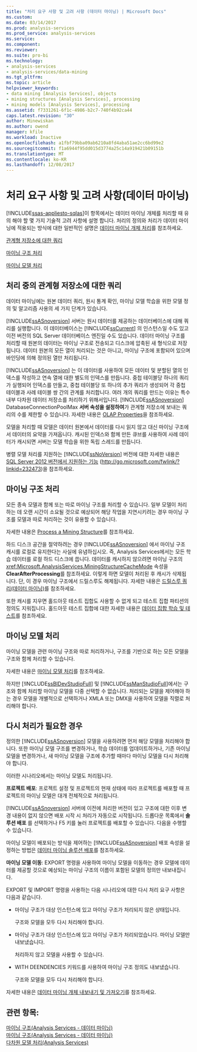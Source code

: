 ```yaml
---
title: "처리 요구 사항 및 고려 사항 (데이터 마이닝) | Microsoft Docs"
ms.custom: 
ms.date: 03/14/2017
ms.prod: analysis-services
ms.prod_service: analysis-services
ms.service: 
ms.component: 
ms.reviewer: 
ms.suite: pro-bi
ms.technology:
- analysis-services
- analysis-services/data-mining
ms.tgt_pltfrm: 
ms.topic: article
helpviewer_keywords:
- data mining [Analysis Services], objects
- mining structures [Analysis Services], processing
- mining models [Analysis Services], processing
ms.assetid: f7331261-6f1c-4986-b2c7-740f4b92ca44
caps.latest.revision: "30"
author: Minewiskan
ms.author: owend
manager: kfile
ms.workload: Inactive
ms.openlocfilehash: a1fbf79bba09ab6210a8fd4aba51ae2cc6bd99e2
ms.sourcegitcommit: f1a6944f95dd015d3774a25c14a919421b09151b
ms.translationtype: MT
ms.contentlocale: ko-KR
ms.lasthandoff: 12/08/2017
---
```

# <a name="processing-requirements-and-considerations-data-mining"></a>처리 요구 사항 및 고려 사항(데이터 마이닝)
[!INCLUDE[ssas-appliesto-sqlas](../../includes/ssas-appliesto-sqlas.md)]이 항목에서는 데이터 마이닝 개체를 처리할 때 유의 해야 할 몇 가지 기술적 고려 사항에 설명 합니다. 처리의 정의와 처리가 데이터 마이닝에 적용되는 방식에 대한 일반적인 설명은 [데이터 마이닝 개체 처리](../../analysis-services/data-mining/processing-data-mining-objects.md)를 참조하세요.  
  
 [관계형 저장소에 대한 쿼리](#bkmk_QueryReqs)  
  
 [마이닝 구조 처리](#bkmk_ProcessStructures)  
  
 [마이닝 모델 처리](#bkmk_ProcessModels)  
  
##  <a name="bkmk_QueryReqs"></a> 처리 중의 관계형 저장소에 대한 쿼리  
 데이터 마이닝에는 원본 데이터 쿼리, 원시 통계 확인, 마이닝 모델 학습을 위한 모델 정의 및 알고리즘 사용의 세 가지 단계가 있습니다.  
  
 [!INCLUDE[ssASnoversion](../../includes/ssasnoversion-md.md)] 서버는 원시 데이터를 제공하는 데이터베이스에 대해 쿼리를 실행합니다. 이 데이터베이스는 [!INCLUDE[ssCurrent](../../includes/sscurrent-md.md)] 의 인스턴스일 수도 있고 이전 버전의 SQL Server 데이터베이스 엔진일 수도 있습니다. 데이터 마이닝 구조를 처리할 때 원본의 데이터는 마이닝 구조로 전송되고 디스크에 압축된 새 형식으로 저장됩니다. 데이터 원본의 모든 열이 처리되는 것은 아니고, 마이닝 구조에 포함되어 있으며 바인딩에 의해 정의된 열만 처리됩니다.  
  
 [!INCLUDE[ssASnoversion](../../includes/ssasnoversion-md.md)] 는 이 데이터를 사용하여 모든 데이터 및 분할된 열의 인덱스를 작성하고 연속 열에 대한 별도의 인덱스를 만듭니다. 중첩 테이블당 하나의 쿼리가 실행되어 인덱스를 만들고, 중첩 테이블당 또 하나의 추가 쿼리가 생성되어 각 중첩 테이블과 사례 테이블 쌍 간의 관계를 처리합니다. 여러 개의 쿼리를 만드는 이유는 특수 내부 다차원 데이터 저장소를 처리하기 위해서입니다. [!INCLUDE[ssASnoversion](../../includes/ssasnoversion-md.md)] DatabaseConnectionPoolMax **서버 속성을 설정하여**가 관계형 저장소에 보내는 쿼리의 수를 제한할 수 있습니다. 자세한 내용은 [OLAP Properties](../../analysis-services/server-properties/olap-properties.md)을 참조하세요.  
  
 모델을 처리할 때 모델은 데이터 원본에서 데이터를 다시 읽지 않고 대신 마이닝 구조에서 데이터의 요약을 가져옵니다. 캐시된 인덱스와 함께 만든 큐브를 사용하여 사례 데이터가 캐시되면 서버는 모델 학습을 위한 독립 스레드를 만듭니다.  
  
 병렬 모델 처리를 지원하는 [!INCLUDE[ssNoVersion](../../includes/ssnoversion-md.md)] 버전에 대한 자세한 내용은 [SQL Server 2012 버전에서 지원하는 기능](http://go.microsoft.com/fwlink/?linkid=232473) (http://go.microsoft.com/fwlink/?linkid=232473)을 참조하세요.  
  
##  <a name="bkmk_ProcessStructures"></a> 마이닝 구조 처리  
 모든 종속 모델과 함께 또는 따로 마이닝 구조를 처리할 수 있습니다. 일부 모델이 처리하는 데 오랜 시간이 소요될 것으로 예상되어 해당 작업을 지연시키려는 경우 마이닝 구조를 모델과 따로 처리하는 것이 유용할 수 있습니다.  
  
 자세한 내용은 [Process a Mining Structure](../../analysis-services/data-mining/process-a-mining-structure.md)를 참조하세요.  
  
 하드 디스크 공간을 절약하려는 경우 [!INCLUDE[ssASnoversion](../../includes/ssasnoversion-md.md)] 에서 마이닝 구조 캐시를 로컬로 유지한다는 사실에 유념하십시오. 즉, Analysis Services에서는 모든 학습 데이터를 로컬 하드 디스크에 씁니다. 데이터를 캐시하지 않으려면 마이닝 구조의 <xref:Microsoft.AnalysisServices.MiningStructureCacheMode> 속성을 **ClearAfterProcessing**를 참조하세요. 이렇게 하면 모델이 처리된 후 캐시가 삭제됩니다. 단, 이 경우 마이닝 구조에서 드릴스루도 해제됩니다. 자세한 내용은 [드릴스루 쿼리&#40;데이터 마이닝&#41;](../../analysis-services/data-mining/drillthrough-queries-data-mining.md)를 참조하세요.  
  
 또한 캐시를 지우면 홀드아웃 테스트 집합도 사용할 수 없게 되고 테스트 집합 파티션의 정의도 지워집니다. 홀드아웃 테스트 집합에 대한 자세한 내용은 [데이터 집합 학습 및 테스트](../../analysis-services/data-mining/training-and-testing-data-sets.md)를 참조하세요.  
  
##  <a name="bkmk_ProcessModels"></a> 마이닝 모델 처리  
 마이닝 모델을 관련 마이닝 구조와 따로 처리하거나, 구조를 기반으로 하는 모든 모델을 구조와 함께 처리할 수 있습니다.  
  
 자세한 내용은 [마이닝 모델 처리](../../analysis-services/data-mining/process-a-mining-model.md)를 참조하세요.  
  
 하지만 [!INCLUDE[ssBIDevStudioFull](../../includes/ssbidevstudiofull-md.md)] 및 [!INCLUDE[ssManStudioFull](../../includes/ssmanstudiofull-md.md)]에서는 구조와 함께 처리할 마이닝 모델을 다중 선택할 수 없습니다. 처리되는 모델을 제어해야 하는 경우 모델을 개별적으로 선택하거나 XMLA 또는 DMX을 사용하여 모델을 직렬로 처리해야 합니다.  
  
## <a name="when-reprocessing-is-required"></a>다시 처리가 필요한 경우  
 정의한 [!INCLUDE[ssASnoversion](../../includes/ssasnoversion-md.md)] 모델을 사용하려면 먼저 해당 모델을 처리해야 합니다. 또한 마이닝 모델 구조를 변경하거나, 학습 데이터를 업데이트하거나, 기존 마이닝 모델을 변경하거나, 새 마이닝 모델을 구조에 추가할 때마다 마이닝 모델을 다시 처리해야 합니다.  
  
 이러한 시나리오에서는 마이닝 모델도 처리됩니다.  
  
 **프로젝트 배포**: 프로젝트 설정 및 프로젝트의 현재 상태에 따라 프로젝트를 배포할 때 프로젝트의 마이닝 모델은 대개 전체적으로 처리됩니다.  
  
 [!INCLUDE[ssASnoversion](../../includes/ssasnoversion-md.md)] 서버에 이전에 처리한 버전이 있고 구조에 대한 이후 변경 내용이 없지 않으면 배포 시작 시 처리가 자동으로 시작됩니다. 드롭다운 목록에서 **솔루션 배포** 를 선택하거나 F5 키를 눌러 프로젝트를 배포할 수 있습니다. 다음을 수행할 수 있습니다.  
  
 마이닝 모델이 배포되는 방식을 제어하는 [!INCLUDE[ssASnoversion](../../includes/ssasnoversion-md.md)] 배포 속성을 설정하는 방법은 [데이터 마이닝 솔루션 배포](../../analysis-services/data-mining/deployment-of-data-mining-solutions.md)를 참조하세요.  
  
 **마이닝 모델 이동**: EXPORT 명령을 사용하여 마이닝 모델을 이동하는 경우 모델에 데이터를 제공할 것으로 예상되는 마이닝 구조의 이름이 포함된 모델의 정의만 내보내집니다.  
  
 EXPORT 및 IMPORT 명령을 사용하는 다음 시나리오에 대한 다시 처리 요구 사항은 다음과 같습니다.  
  
-   마이닝 구조가 대상 인스턴스에 있고 마이닝 구조가 처리되지 않은 상태입니다.  
  
     구조와 모델을 모두 다시 처리해야 합니다.  
  
-   마이닝 구조가 대상 인스턴스에 있고 마이닝 구조가 처리되었습니다. 마이닝 모델만 내보냈습니다.  
  
     처리하지 않고 모델을 사용할 수 있습니다.  
  
-   WITH DEENDENCIES 키워드를 사용하여 마이닝 구조 정의도 내보냈습니다.  
  
     구조와 모델을 모두 다시 처리해야 합니다.  
  
 자세한 내용은 [데이터 마이닝 개체 내보내기 및 가져오기](../../analysis-services/data-mining/export-and-import-data-mining-objects.md)를 참조하세요.  
  
## <a name="see-also"></a>관련 항목:  
 [마이닝 구조&#40;Analysis Services - 데이터 마이닝&#41;](../../analysis-services/data-mining/mining-structures-analysis-services-data-mining.md)   
 [마이닝 구조&#40;Analysis Services - 데이터 마이닝&#41;](../../analysis-services/data-mining/mining-structures-analysis-services-data-mining.md)   
 [다차원 모델 처리&#40;Analysis Services&#41;](../../analysis-services/multidimensional-models/processing-a-multidimensional-model-analysis-services.md)  
  
  
